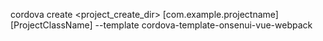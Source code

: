 cordova create <project_create_dir> [com.example.projectname] [ProjectClassName] --template cordova-template-onsenui-vue-webpack
